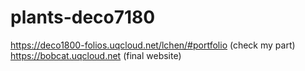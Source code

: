 # plants-deco7180
https://deco1800-folios.uqcloud.net/lchen/#portfolio (check my part)
https://bobcat.uqcloud.net (final website)
